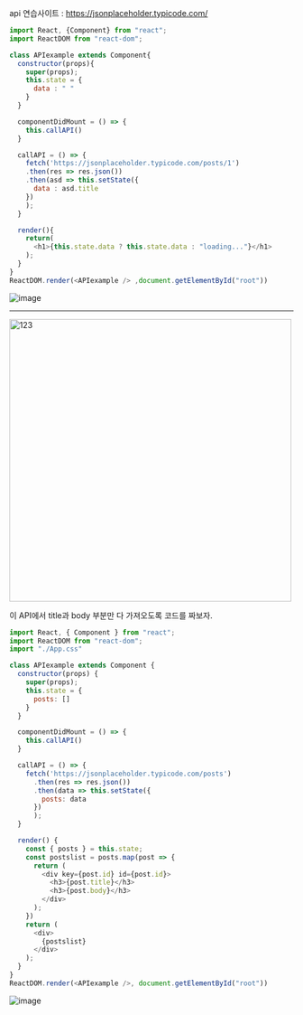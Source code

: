 api 연습사이트 : https://jsonplaceholder.typicode.com/

```javascript
import React, {Component} from "react";
import ReactDOM from "react-dom";

class APIexample extends Component{
  constructor(props){
    super(props);
    this.state = {
      data : " "
    }
  }

  componentDidMount = () => {
    this.callAPI()
  }

  callAPI = () => {
    fetch('https://jsonplaceholder.typicode.com/posts/1')
    .then(res => res.json())
    .then(asd => this.setState({
      data : asd.title
    })
    );
  }

  render(){
    return(
      <h1>{this.state.data ? this.state.data : "loading..."}</h1>
    );
  }
}
ReactDOM.render(<APIexample /> ,document.getElementById("root"))
```
![image](https://user-images.githubusercontent.com/43921054/73604117-dbb6ef00-45ce-11ea-82f9-aaa52a101adf.png)

***
<img width="500" alt="123" src="https://user-images.githubusercontent.com/43921054/73604369-20dd2000-45d3-11ea-9f4e-32d6467a9657.png">

이 API에서 title과 body 부분만 다 가져오도록 코드를 짜보자.

```javascript
import React, { Component } from "react";
import ReactDOM from "react-dom";
import "./App.css"

class APIexample extends Component {
  constructor(props) {
    super(props);
    this.state = {
      posts: []
    }
  }

  componentDidMount = () => {
    this.callAPI()
  }

  callAPI = () => {
    fetch('https://jsonplaceholder.typicode.com/posts')
      .then(res => res.json())
      .then(data => this.setState({
        posts: data
      })
      );
  }

  render() {
    const { posts } = this.state;
    const postslist = posts.map(post => {
      return (
        <div key={post.id} id={post.id}>
          <h3>{post.title}</h3>
          <h3>{post.body}</h3>
        </div>
      );
    })
    return (
      <div>
        {postslist}
      </div>
    );
  }
}
ReactDOM.render(<APIexample />, document.getElementById("root"))
```
![image](https://user-images.githubusercontent.com/43921054/73604357-d8256700-45d2-11ea-9ef1-fe0af843dfd2.png)

